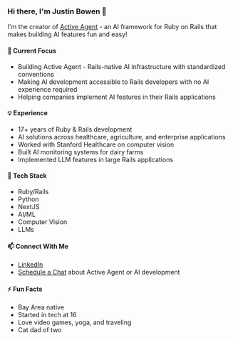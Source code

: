 ### Hi there, I'm Justin Bowen 👋

I'm the creator of [Active Agent](https://github.com/TonsOfFun/active_agent) - an AI framework for Ruby on Rails that makes building AI features fun and easy! 

#### 🔭 Current Focus
- Building Active Agent - Rails-native AI infrastructure with standardized conventions
- Making AI development accessible to Rails developers with no AI experience required
- Helping companies implement AI features in their Rails applications

#### 💡 Experience
- 17+ years of Ruby & Rails development
- AI solutions across healthcare, agriculture, and enterprise applications
- Worked with Stanford Healthcare on computer vision
- Built AI monitoring systems for dairy farms
- Implemented LLM features in large Rails applications

#### 🌱 Tech Stack
- Ruby/Rails
- Python
- NextJS
- AI/ML
- Computer Vision
- LLMs

#### 📫 Connect With Me
- [LinkedIn](https://www.linkedin.com/in/tonsoffun111/)
- [Schedule a Chat](https://cal.com/tonsoffun/free-consultation) about Active Agent or AI development

#### ⚡ Fun Facts
- Bay Area native
- Started in tech at 16
- Love video games, yoga, and traveling
- Cat dad of two

<!--
To learn more about Active Agent, visit:
https://github.com/TonsOfFun/active_agent
-->
